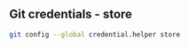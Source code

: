## Git credentials - store

```bash
git config --global credential.helper store
```
<!--stackedit_data:
eyJoaXN0b3J5IjpbLTIwNzgxOTk3MzFdfQ==
-->